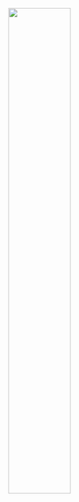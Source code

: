 <p align="center">
  <img align="center" width="50%" src="https://media.giphy.com/media/4OV1bLOIWwIXRxpXlN/giphy.gif" />
</p>
  

